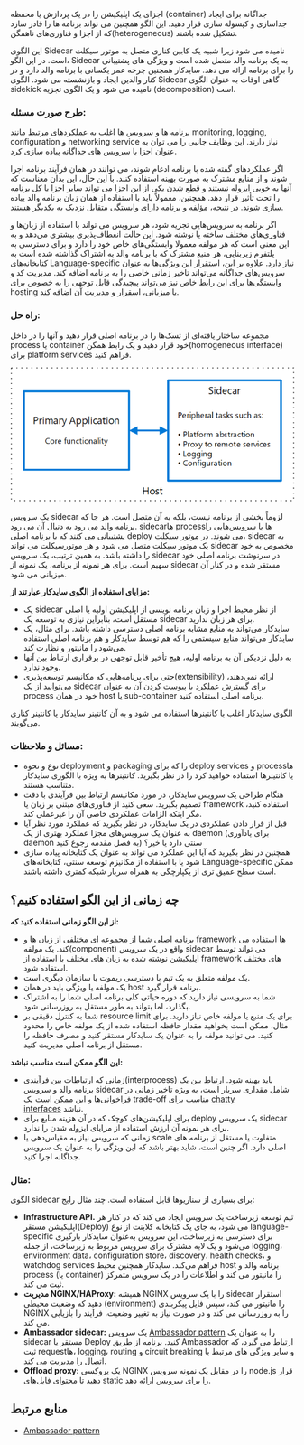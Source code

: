 اجزای یک اپلیکیشن را در یک پردازش یا محفظه (container) جداگانه برای ایجاد جداسازی و کپسوله سازی قرار دهید. این الگو همچنین می تواند برنامه ها را قادر سازد که از اجزا و فناوری‌های ناهمگن(heterogeneous) تشکیل شده باشند.

این الگوی Sidecar نامیده می شود زیرا شبیه یک کابین کناری متصل به موتور سیکلت است. در این الگو، Sidecar به یک برنامه والد متصل شده است و ویژگی های پشتیبانی را برای برنامه ارائه می دهد. سایدکار همچنین چرخه عمر یکسانی با برنامه والد دارد و در کنار والدین ایجاد و بازنشسته می شود. الگوی Sidecar گاهی اوقات به عنوان الگوی sidekick نامیده می شود و یک الگوی تجزیه (decomposition) است.

### **طرح صورت مسئله:**

برنامه ها و سرویس ها اغلب به عملکردهای مرتبط مانند monitoring, logging, configuration و networking service نیاز دارند. این وظایف جانبی را می توان به عنوان اجزا یا سرویس های جداگانه پیاده سازی کرد.



اگر عملکردهای گفته شده  با برنامه ادغام شوند، می توانند در همان فرآیند برنامه اجرا شوند و از منابع مشترک به صورت بهینه استفاده کنند. با این حال، این بدان معناست که آنها به خوبی ایزوله نیستند و قطع شدن یکی از این اجزا می تواند سایر اجزا یا کل برنامه را تحت تأثیر قرار دهد. همچنین، معمولاً باید با استفاده از همان زبان برنامه والد پیاده سازی شوند. در نتیجه، مؤلفه و برنامه دارای وابستگی متقابل نزدیک به یکدیگر هستند.

اگر برنامه به سرویس‌هایی تجزیه شود، هر سرویس می تواند با استفاده از زبان‌ها و فناوری‌های مختلف ساخته یا نوشته شود. این حالت انعطاف‌پذیری بیشتری می‌دهد و به این معنی است که هر مولفه معمولا وابستگی‌های خاص خود را دارد و برای دسترسی به پلتفرم زیربنایی، هر منبع مشترک که با برنامه والد به اشتراک گذاشته شده است به کتابخانه‌های Language-specific نیاز دارد. علاوه بر این، استقرار این ویژگی‌ها به عنوان سرویس‌های جداگانه می‌تواند تاخیر زمانی خاصی را به برنامه اضافه کند. مدیریت کد و وابستگی‌ها برای این رابط خاص نیز می‌تواند پیچیدگی قابل‌ توجهی را به خصوص برای hosting یا میزبانی، اسقرار و مدیریت آن اضافه کند.

### **راه حل:**

مجموعه ساختار یافته‌ای از تسک‌ها را در برنامه اصلی قرار دهید و آنها را در داخل process یا container خود قرار دهید و یک رابط همگن(homogeneous interface) برای platform services فراهم کنید.

![](../assets/design_implementation/sidecar.png)

یک سرویس sidecar لزوماً بخشی از برنامه نیست، بلکه به آن متصل است. هر جا که برنامه والد می رود به دنبال آن می رود. sidecarها processها یا سرویس‌هایی را پشتیبانی می کنند که با برنامه اصلی deploy می شوند. در موتور سیکلت، sidecar به یک موتور سیکلت متصل می شود و هر موتورسیکلت می تواند sidecar مخصوص به خود را داشته باشد. به همین ترتیب، یک سرویس sidecar در سرنوشت برنامه اصلی خود سهیم است. برای هر نمونه از برنامه، یک نمونه از sidecar مستقر شده و در کنار آن میزبانی می شود.

**مزایای استفاده از الگوی سایدکار عبارتند از:**

- یک sidecar از نظر محیط اجرا و زبان برنامه نویسی از اپلیکیشن اولیه یا اصلی مستقل است، بنابراین نیازی به توسعه یک sidecar برای هر زبان ندارید.
- سایدکار می‌تواند به منابع مشابه برنامه اصلی دسترسی داشته باشد. برای مثال، یک سایدکار می‌تواند منابع سیستمی را که هم توسط سایدکار و هم برنامه اصلی استفاده می‌شود را مانیتور و نظارت کند.
- به دلیل نزدیکی آن به برنامه اولیه، هیچ تأخیر قابل توجهی در برقراری ارتباط بین آنها وجود ندارد.
- حتی برای برنامه‌هایی که مکانیسم توسعه‌پذیری(extensibility) ارائه نمی‌دهند، می‌توانید از یک sidecar برای گسترش عملکرد با پیوست کردن آن به عنوان process خود در همان host یا sub-container برنامه اصلی استفاده کنید.

الگوی سایدکار اغلب با کانتینرها استفاده می شود و به آن کانتینر سایدکار یا کانتینر کناری می‌گویند.

### مسائل و ملاحظات:

- نوع و نحوه deployment و packaging را که برای deploy services و processها یا کانتینرها استفاده خواهید کرد را در نظر بگیرید. کانتینرها به ویژه با الگوری سایدکار متناسب هستند.
- هنگام طراحی یک سرویس سایدکار، در مورد مکانیسم ارتباط بین فرآیندی با دقت تصمیم بگیرید. سعی کنید از فناوری‌های مبتنی بر زبان یا framework استفاده کنید، مگر اینکه الزامات عملکردی خاصی آن را غیرعملی کند.
- قبل از قرار دادن عملکردی در یک سایدکار، در نظر بگیرید که عملکرد مورد نظر آیا به عنوان یک سرویس‌های مجزا عملکرد بهتری از یک daemon (برای یادآوری daemon به فصل مقدمه رجوع کنید) سنتی دارد یا خیر؟
- همچنین در نظر بگیرید که آیا این عملکرد می تواند به عنوان یک کتابخانه پیاده سازی شود یا با استفاده از مکانیزم توسعه سنتی، کتابخانه‌های Language-specific ممکن است سطح عمیق تری از یکپارچگی به همراه سربار شبکه کمتری داشته باشند.

## **چه زمانی از این الگو استفاده کنیم؟**

**از این الگو زمانی استفاده کنید که:**

- برنامه اصلی شما از مجموعه ای مختلفی از زبان ها و framework ها استفاده می کند. یک مولفه(component) واقع در یک سرویس sidecar می تواند توسط اپلیکیشن نوشته شده به زبان های مختلف با استفاده از framework های مختلف استفاده شود.
- یک مولفه متعلق به یک تیم با دسترسی ریموت یا سازمان دیگری است.
- یک مولفه یا ویژگی باید در همان host برنامه قرار گیرد.
- شما به سرویسی نیاز دارید که دوره حیاتی کلی برنامه اصلی شما را به اشتراک بگذارد، اما بتواند به طور مستقل به روزرسانی شود.
- شما به کنترل دقیقی بر resource limit برای یک منبع یا مولفه خاص نیاز دارید. برای مثال، ممکن است بخواهید مقدار حافظه استفاده شده از یک مولفه خاص را محدود کنید. می توانید مولفه را به عنوان یک سایدکار مستقر کنید و مصرف حافظه را مستقل از برنامه اصلی مدیریت کنید.

**این الگو ممکن است مناسب نباشد:**

- زمانی که ارتباطات بین فرآیندی(interprocess) باید بهینه شود. ارتباط بین یک برنامه والد و سرویس sidecar شامل مقداری سربار است، به ویژه تاخیر زمانی در فراخوانی‌ها و این ممکن است یک trade-off مناسب برای [chatty interfaces](https://l.vrgl.ir/r?ad=1&l=https%3A%2F%2Fwww.narendranaidu.com%2F2005%2F07%2Fchatty-interfaces-vs-chunky-interfaces.html&si=tamz0nilpyqb&st=post&k=D0IteyVK0OsTVVLSepofGzpq%2BlAwrTwL8U%2BsZqErtrs%3D) نباشد.
- برای اپلیکیشن‌های کوچک که در آن هزینه منابع برای deploy یک سرویس sidecar برای هر نمونه آن ارزش استفاده از مزایای ایزوله شدن را ندارد.
- زمانی که سرویس نیاز به  مقیاس‌دهی یا scale متفاوت یا مستقل از برنامه های اصلی دارد. اگر چنین است، شاید بهتر باشد که این ویژگی را به عنوان یک سرویس جداگانه اجرا کنید.

### مثال:

الگوی sidecar برای بسیاری از سناریوها قابل استفاده است. چند مثال رایج:

-  **Infrastructure API.** تیم توسعه زیرساخت یک سرویس ایجاد می کند که در کنار هر اپلیکیشن مستقر(Deploy) می شود، به جای یک کتابخانه کلاینت از نوع language-specific برای دسترسی به زیرساخت، این سرویس به‌عنوان سایدکار بارگیری می‌شود و یک لایه مشترک برای سرویس مربوط به زیرساخت، از جمله logging، environment data، configuration store، discovery، health checks، و watchdog services فراهم می‌کند. سایدکار همچنین محیط host برنامه والد و process (یا container) را مانیتور می کند و اطلاعات را در یک سرویس متمرکز ثبت می کند.
- **مدیریت NGINX/HAProxy:** همیشه NGINX را با یک سرویس sidecar استقرار دهید که وضعیت محیطی (environment) را مانیتور می کند، سپس فایل پیکربندی NGINX را به روزرسانی می کند و در صورت نیاز به تغییر وضعیت، فرآیند را بازیابی می کند.
-  **Ambassador sidecar:** یک سرویس  [Ambassador pattern](https://learn.microsoft.com/en-us/azure/architecture/patterns/ambassador) را به عنوان یک sidecar مستقر یا  Deploy  کنید. برنامه از طریق Ambassador ارتباط می گیرد، که ثبت requestها، logging، routing و circuit breaking و سایر ویژگی های مرتبط با اتصال را مدیریت می کند.
-  **Offload proxy:** یک پروکسی NGINX را در مقابل یک نمونه سرویس node.js قرار دهید تا محتوای فایل‌های static را برای سرویس ارائه دهد.

## منابع مرتبط

- [Ambassador pattern](https://learn.microsoft.com/en-us/azure/architecture/patterns/ambassador)
